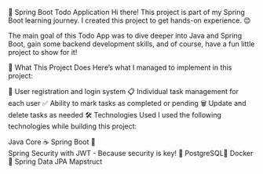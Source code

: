 📝 Spring Boot Todo Application
Hi there! This project is part of my Spring Boot learning journey. I created this project to get hands-on experience. 😊

The main goal of this Todo App was to dive deeper into Java and Spring Boot, gain some backend development skills, and of course, have a fun little project to show for it!

🚀 What This Project Does
Here’s what I managed to implement in this project:

👤 User registration and login system
📋 Individual task management for each user
✅ Ability to mark tasks as completed or pending
🗑️ Update and delete tasks as needed
🛠️ Technologies Used
I used the following technologies while building this project:

Java Core ☕
Spring Boot 🌱  
Spring Security with JWT - Because security is key! 🔐
PostgreSQL🐘 
Docker🐳
Spring Data JPA
Mapstruct 
